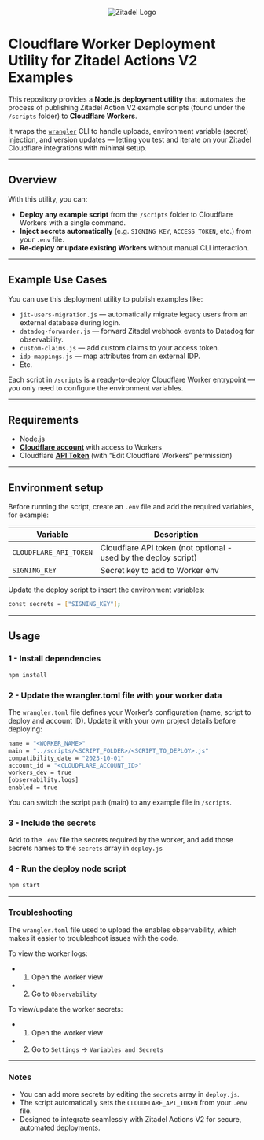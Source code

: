 <p align="center">
    <img src="https://raw.githubusercontent.com/zitadel/zitadel/refs/heads/main/docs/static/logos/zitadel-logo-dark%402x.png" alt="Zitadel Logo" max-height="200px" width="auto" />
</p>

# Cloudflare Worker Deployment Utility for **Zitadel Actions V2 Examples**

This repository provides a **Node.js deployment utility** that automates the process of publishing Zitadel Action V2 example scripts (found under the `/scripts` folder) to **Cloudflare Workers**.  

It wraps the [`wrangler`](https://developers.cloudflare.com/workers/wrangler/) CLI to handle uploads, environment variable (secret) injection, and version updates — letting you test and iterate on your Zitadel Cloudflare integrations with minimal setup.

---

## Overview

With this utility, you can:

- **Deploy any example script** from the `/scripts` folder to Cloudflare Workers with a single command.  
- **Inject secrets automatically** (e.g. `SIGNING_KEY`, `ACCESS_TOKEN`, etc.) from your `.env` file.  
- **Re-deploy or update existing Workers** without manual CLI interaction.  

---

## Example Use Cases

You can use this deployment utility to publish examples like:

- `jit-users-migration.js` — automatically migrate legacy users from an external database during login.  
- `datadog-forwarder.js` — forward Zitadel webhook events to Datadog for observability.  
- `custom-claims.js` — add custom claims to your access token.
- `idp-mappings.js` — map attributes from an external IDP.
- Etc.

Each script in `/scripts` is a ready-to-deploy Cloudflare Worker entrypoint — you only need to configure the environment variables.

---

## Requirements

- Node.js
- [**Cloudflare account**](https://www.cloudflare.com/) with access to Workers
- Cloudflare [**API Token**](https://developers.cloudflare.com/fundamentals/api/get-started/create-token/) (with “Edit Cloudflare Workers” permission)

---

## Environment setup

Before running the script, create an `.env` file and add the required variables, for example:

| Variable | Description |
|-----------|--------------|
| `CLOUDFLARE_API_TOKEN` | Cloudflare API token (not optional - used by the deploy script) |
| `SIGNING_KEY` | Secret key to add to Worker env |


Update the deploy script to insert the environment variables:
```bash
const secrets = ["SIGNING_KEY"];
```

---

## Usage

### 1 - Install dependencies
```bash
npm install
```

### 2 - Update the wrangler.toml file with your worker data

The `wrangler.toml` file defines your Worker’s configuration (name, script to deploy and account ID). Update it with your own project details before deploying:

```bash
name = "<WORKER_NAME>"
main = "../scripts/<SCRIPT_FOLDER>/<SCRIPT_TO_DEPLOY>.js"
compatibility_date = "2023-10-01"
account_id = "<CLOUDFLARE_ACCOUNT_ID>"
workers_dev = true
[observability.logs]
enabled = true
```
You can switch the script path (main) to any example file in `/scripts`.

### 3 - Include the secrets
Add to the `.env` file the secrets required by the worker, and add those secrets names to the `secrets` array in `deploy.js`

### 4 - Run the deploy node script
```bash
npm start
```
---

### Troubleshooting
The `wrangler.toml` file used to upload the enables observability, which makes it easier to troubleshoot issues with the code. 

To view the worker logs:
- 1. Open the worker view
- 2. Go to `Observability`

To view/update the worker secrets:
- 1. Open the worker view
- 2. Go to `Settings` -> `Variables and Secrets`

---

### Notes
- You can add more secrets by editing the `secrets` array in `deploy.js`.
- The script automatically sets the `CLOUDFLARE_API_TOKEN` from your `.env` file.
- Designed to integrate seamlessly with Zitadel Actions V2 for secure, automated deployments.



